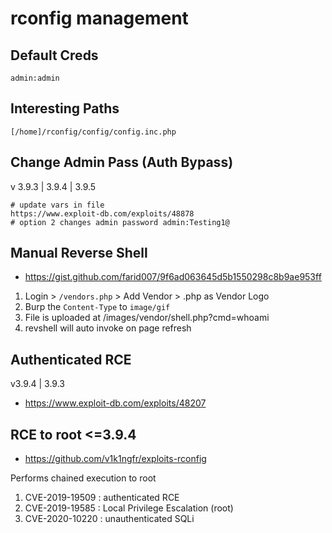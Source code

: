 # rconfig management

## Default Creds

```
admin:admin
```

## Interesting Paths

```
[/home]/rconfig/config/config.inc.php
```

## Change Admin Pass (Auth Bypass)

v 3.9.3 | 3.9.4 | 3.9.5

```
# update vars in file
https://www.exploit-db.com/exploits/48878
# option 2 changes admin password admin:Testing1@
```

## Manual Reverse Shell

* https://gist.github.com/farid007/9f6ad063645d5b1550298c8b9ae953ff

1. Login > `/vendors.php` > Add Vendor > .php as Vendor Logo
2. Burp the `Content-Type` to `image/gif`
3. File is uploaded at /images/vendor/shell.php?cmd=whoami
4. revshell will auto invoke on page refresh

## Authenticated RCE

v3.9.4 | 3.9.3

* https://www.exploit-db.com/exploits/48207

## RCE to root <=3.9.4

* https://github.com/v1k1ngfr/exploits-rconfig

Performs chained execution to root

1. CVE-2019-19509 : authenticated RCE
2. CVE-2019-19585 : Local Privilege Escalation (root)
3. CVE-2020-10220 : unauthenticated SQLi



